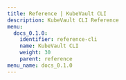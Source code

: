 ```yaml
---
title: Reference | KubeVault CLI
description: KubeVault CLI Reference
menu:
  docs_0.1.0:
    identifier: reference-cli
    name: KubeVault CLI
    weight: 30
    parent: reference
menu_name: docs_0.1.0
---
```

